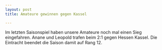 ```yaml
---
layout: post
title: Amateure gewinnen gegen Kassel

---
```


Im letzten Saisonspiel haben unsere Amateure noch mal einen Sieg eingefahren. Anane und Leopold trafen beim 2:1 gegen Hessen Kassel. Die Eintracht beendet die Saison damit auf Rang 12.


